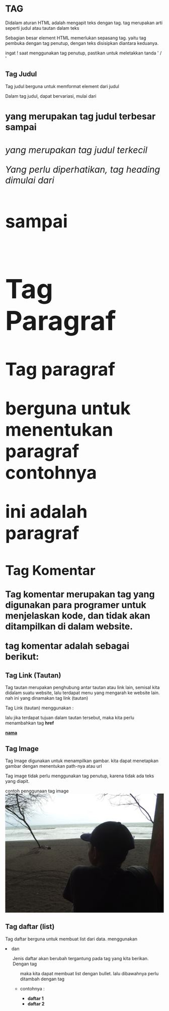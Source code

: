 # TAG

Didalam aturan HTML adalah mengapit teks dengan tag.
tag merupakan arti seperti judul atau tautan dalam teks

Sebagian besar element HTML memerlukan sepasang tag.
yaitu tag pembuka dengan tag penutup,
dengan teks disisipkan diantara keduanya.

ingat ! saat menggunakan tag penutup, pastikan untuk meletakkan tanda ' / '

## Tag Judul

Tag judul berguna untuk memformat element dari judul

Dalam tag judul, dapat bervariasi, mulai dari **<h1>** yang merupakan tag judul terbesar sampai **<h6>** yang merupakan tag judul terkecil

Yang perlu diperhatikan, tag heading dimulai dari
**<h1>** sampai **<h6>**

## Tag Paragraf

Tag paragraf **<p>** berguna untuk menentukan paragraf
contohnya **<p> ini adalah paragraf </p>**

## Tag Komentar

Tag komentar merupakan tag yang digunakan para programer untuk menjelaskan kode, dan tidak akan ditampilkan di dalam website.

tag komentar adalah sebagai berikut:
**<!-- ini adalah komentar -->**

## Tag Link (Tautan)

Tag tautan merupakan penghubung antar tautan atau link lain, semisal kita didalam suatu website, lalu terdapat menu yang mengarah ke website lain. nah ini yang dinamakan tag link (tautan)

Tag Link (tautan) menggunakan :
**<a></a>**

lalu jika terdapat tujuan dalam tautan tersebut, maka kita perlu menambahkan tag **href**

**<a href="url yang akan ditautkan"> nama </a>**

## Tag Image

Tag Image digunakan untuk menampilkan gambar. kita dapat menetapkan gambar dengan menentukan path-nya atau url

Tag image tidak perlu menggunakan tag penutup, karena tidak ada teks yang diapit.

contoh penggunaan tag image
**<img src="./foto.jpg">**

## Tag daftar (list)

Tag daftar berguna untuk membuat list dari data. menggunakan **<li>** dan **<ul>**

Jenis daftar akan berubah tergantung pada tag yang kita berikan. Dengan tag **<ul>** maka kita dapat membuat list dengan bullet. lalu dibawahnya perlu ditambah dengan tag **<li>**

contohnya :
**<ul>**
    **<li>daftar 1</li>**
    **<li>daftar 2</li>**
**</ul>**

